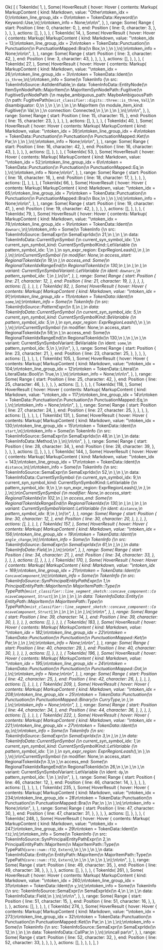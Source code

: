 Ok(
    [
        (
            TokenIdx(
                1,
            ),
            Some(
                HoverResult {
                    hover: Hover {
                        contents: Markup(
                            MarkupContent {
                                kind: Markdown,
                                value: "Other\ntoken_idx = 0;\n\ntoken_line_group_idx = 0\n\ntoken = TokenData::Keyword(\n    Keyword::Use,\n);\n\ntoken_info = None;\n\n\n",
                            },
                        ),
                        range: Some(
                            Range {
                                start: Position {
                                    line: 0,
                                    character: 0,
                                },
                                end: Position {
                                    line: 0,
                                    character: 3,
                                },
                            },
                        ),
                    },
                    actions: [],
                },
            ),
        ),
        (
            TokenIdx(
                14,
            ),
            Some(
                HoverResult {
                    hover: Hover {
                        contents: Markup(
                            MarkupContent {
                                kind: Markdown,
                                value: "\ntoken_idx = 13;\n\ntoken_line_group_idx = 2\n\ntoken = TokenData::Punctuation(\n    Punctuation(\n        PunctuationMapped::Bra(\n            Box,\n        ),\n    ),\n);\n\ntoken_info = None;\n\n\n",
                            },
                        ),
                        range: Some(
                            Range {
                                start: Position {
                                    line: 3,
                                    character: 42,
                                },
                                end: Position {
                                    line: 3,
                                    character: 43,
                                },
                            },
                        ),
                    },
                    actions: [],
                },
            ),
        ),
        (
            TokenIdx(
                27,
            ),
            Some(
                HoverResult {
                    hover: Hover {
                        contents: Markup(
                            MarkupContent {
                                kind: Markdown,
                                value: "\ntoken_idx = 26;\n\ntoken_line_group_idx = 3\n\ntoken = TokenData::Ident(\n    `is_three`,\n);\n\ntoken_info = Some(\n    TokenInfo {\n        src: TokenInfoSource::AstIdentifiable,\n        data: TokenInfoData::EntityNode(\n            ItemSynNodePath::MajorItem(\n                MajorItemSynNodePath::Fugitive(\n                    FugitiveSynNodePath {\n                        maybe_ambiguous_path: MaybeAmbiguousPath {\n                            path: FugitivePath(`mnist_classifier::digits::three::is_three`, `Val`),\n                            disambiguator: 0,\n                        },\n                    },\n                ),\n            ),\n            MajorItem {\n                module_item_kind: Fugitive(\n                    Val,\n                ),\n                connection: Connected,\n            },\n        ),\n    },\n);\n\n\n",
                            },
                        ),
                        range: Some(
                            Range {
                                start: Position {
                                    line: 15,
                                    character: 15,
                                },
                                end: Position {
                                    line: 15,
                                    character: 23,
                                },
                            },
                        ),
                    },
                    actions: [],
                },
            ),
        ),
        (
            TokenIdx(
                40,
            ),
            Some(
                HoverResult {
                    hover: Hover {
                        contents: Markup(
                            MarkupContent {
                                kind: Markdown,
                                value: "\ntoken_idx = 39;\n\ntoken_line_group_idx = 4\n\ntoken = TokenData::Punctuation(\n    Punctuation(\n        PunctuationMapped::Ket(\n            Par,\n        ),\n    ),\n);\n\ntoken_info = None;\n\n\n",
                            },
                        ),
                        range: Some(
                            Range {
                                start: Position {
                                    line: 16,
                                    character: 42,
                                },
                                end: Position {
                                    line: 16,
                                    character: 43,
                                },
                            },
                        ),
                    },
                    actions: [],
                },
            ),
        ),
        (
            TokenIdx(
                53,
            ),
            Some(
                HoverResult {
                    hover: Hover {
                        contents: Markup(
                            MarkupContent {
                                kind: Markdown,
                                value: "\ntoken_idx = 52;\n\ntoken_line_group_idx = 6\n\ntoken = TokenData::Punctuation(\n    Punctuation(\n        PunctuationMapped::Eq,\n    ),\n);\n\ntoken_info = None;\n\n\n",
                            },
                        ),
                        range: Some(
                            Range {
                                start: Position {
                                    line: 18,
                                    character: 16,
                                },
                                end: Position {
                                    line: 18,
                                    character: 17,
                                },
                            },
                        ),
                    },
                    actions: [],
                },
            ),
        ),
        (
            TokenIdx(
                66,
            ),
            Some(
                HoverResult {
                    hover: Hover {
                        contents: Markup(
                            MarkupContent {
                                kind: Markdown,
                                value: "\ntoken_idx = 65;\n\ntoken_line_group_idx = 7\n\ntoken = TokenData::Punctuation(\n    Punctuation(\n        PunctuationMapped::Bra(\n            Box,\n        ),\n    ),\n);\n\ntoken_info = None;\n\n\n",
                            },
                        ),
                        range: Some(
                            Range {
                                start: Position {
                                    line: 19,
                                    character: 41,
                                },
                                end: Position {
                                    line: 19,
                                    character: 42,
                                },
                            },
                        ),
                    },
                    actions: [],
                },
            ),
        ),
        (
            TokenIdx(
                79,
            ),
            Some(
                HoverResult {
                    hover: Hover {
                        contents: Markup(
                            MarkupContent {
                                kind: Markdown,
                                value: "\ntoken_idx = 78;\n\ntoken_line_group_idx = 9\n\ntoken = TokenData::Ident(\n    `downarc`,\n);\n\ntoken_info = Some(\n    TokenInfo {\n        src: TokenInfoSource::SemaExpr(\n            SemaExprIdx(\n                21,\n            ),\n        ),\n        data: TokenInfoData::CurrentSynSymbol {\n            current_syn_symbol_idx: 1,\n            current_syn_symbol_kind: CurrentSynSymbolKind::LetVariable {\n                pattern_symbol_idx: 1,\n            },\n            syn_expr_region: ExprRegionLeash(_),\n        },\n    },\n);\n\nCurrentSynSymbol {\n    modifier: None,\n    access_start: RegionalTokenIdx(\n        19,\n    ),\n    access_end: Some(\n        RegionalTokenIdxRangeEnd(\n            RegionalTokenIdx(\n                130,\n            ),\n        ),\n    ),\n    variant: CurrentSynSymbolVariant::LetVariable {\n        ident: `downarc`,\n        pattern_symbol_idx: 1,\n    },\n}\n",
                            },
                        ),
                        range: Some(
                            Range {
                                start: Position {
                                    line: 21,
                                    character: 12,
                                },
                                end: Position {
                                    line: 21,
                                    character: 19,
                                },
                            },
                        ),
                    },
                    actions: [],
                },
            ),
        ),
        (
            TokenIdx(
                92,
            ),
            Some(
                HoverResult {
                    hover: Hover {
                        contents: Markup(
                            MarkupContent {
                                kind: Markdown,
                                value: "\ntoken_idx = 91;\n\ntoken_line_group_idx = 11\n\ntoken = TokenData::Ident(\n    `some`,\n);\n\ntoken_info = Some(\n    TokenInfo {\n        src: TokenInfoSource::PatternExpr(\n            5,\n        ),\n        data: TokenInfoData::CurrentSynSymbol {\n            current_syn_symbol_idx: 5,\n            current_syn_symbol_kind: CurrentSynSymbolKind::BeVariable {\n                pattern_symbol_idx: 5,\n            },\n            syn_expr_region: ExprRegionLeash(_),\n        },\n    },\n);\n\nCurrentSynSymbol {\n    modifier: None,\n    access_start: RegionalTokenIdx(\n        59,\n    ),\n    access_end: Some(\n        RegionalTokenIdxRangeEnd(\n            RegionalTokenIdx(\n                130,\n            ),\n        ),\n    ),\n    variant: CurrentSynSymbolVariant::BeVariable {\n        ident: `some`,\n        pattern_symbol_idx: 5,\n    },\n}\n",
                            },
                        ),
                        range: Some(
                            Range {
                                start: Position {
                                    line: 23,
                                    character: 21,
                                },
                                end: Position {
                                    line: 23,
                                    character: 25,
                                },
                            },
                        ),
                    },
                    actions: [],
                },
            ),
        ),
        (
            TokenIdx(
                105,
            ),
            Some(
                HoverResult {
                    hover: Hover {
                        contents: Markup(
                            MarkupContent {
                                kind: Markdown,
                                value: "\ntoken_idx = 104;\n\ntoken_line_group_idx = 12\n\ntoken = TokenData::Literal(\n    LiteralData::Bool(\n        True,\n    ),\n);\n\ntoken_info = None;\n\n\n",
                            },
                        ),
                        range: Some(
                            Range {
                                start: Position {
                                    line: 25,
                                    character: 42,
                                },
                                end: Position {
                                    line: 25,
                                    character: 46,
                                },
                            },
                        ),
                    },
                    actions: [],
                },
            ),
        ),
        (
            TokenIdx(
                118,
            ),
            Some(
                HoverResult {
                    hover: Hover {
                        contents: Markup(
                            MarkupContent {
                                kind: Markdown,
                                value: "\ntoken_idx = 117;\n\ntoken_line_group_idx = 14\n\ntoken = TokenData::Punctuation(\n    Punctuation(\n        PunctuationMapped::Eq,\n    ),\n);\n\ntoken_info = None;\n\n\n",
                            },
                        ),
                        range: Some(
                            Range {
                                start: Position {
                                    line: 27,
                                    character: 24,
                                },
                                end: Position {
                                    line: 27,
                                    character: 25,
                                },
                            },
                        ),
                    },
                    actions: [],
                },
            ),
        ),
        (
            TokenIdx(
                131,
            ),
            Some(
                HoverResult {
                    hover: Hover {
                        contents: Markup(
                            MarkupContent {
                                kind: Markdown,
                                value: "\ntoken_idx = 130;\n\ntoken_line_group_idx = 15\n\ntoken = TokenData::Ident(\n    `start`,\n);\n\ntoken_info = Some(\n    TokenInfo {\n        src: TokenInfoSource::SemaExpr(\n            SemaExprIdx(\n                48,\n            ),\n        ),\n        data: TokenInfoData::Method,\n    },\n);\n\n\n",
                            },
                        ),
                        range: Some(
                            Range {
                                start: Position {
                                    line: 28,
                                    character: 34,
                                },
                                end: Position {
                                    line: 28,
                                    character: 39,
                                },
                            },
                        ),
                    },
                    actions: [],
                },
            ),
        ),
        (
            TokenIdx(
                144,
            ),
            Some(
                HoverResult {
                    hover: Hover {
                        contents: Markup(
                            MarkupContent {
                                kind: Markdown,
                                value: "\ntoken_idx = 143;\n\ntoken_line_group_idx = 17\n\ntoken = TokenData::Ident(\n    `distance`,\n);\n\ntoken_info = Some(\n    TokenInfo {\n        src: TokenInfoSource::SemaExpr(\n            SemaExprIdx(\n                52,\n            ),\n        ),\n        data: TokenInfoData::CurrentSynSymbol {\n            current_syn_symbol_idx: 9,\n            current_syn_symbol_kind: CurrentSynSymbolKind::LetVariable {\n                pattern_symbol_idx: 9,\n            },\n            syn_expr_region: ExprRegionLeash(_),\n        },\n    },\n);\n\nCurrentSynSymbol {\n    modifier: None,\n    access_start: RegionalTokenIdx(\n        102,\n    ),\n    access_end: Some(\n        RegionalTokenIdxRangeEnd(\n            RegionalTokenIdx(\n                130,\n            ),\n        ),\n    ),\n    variant: CurrentSynSymbolVariant::LetVariable {\n        ident: `distance`,\n        pattern_symbol_idx: 9,\n    },\n}\n",
                            },
                        ),
                        range: Some(
                            Range {
                                start: Position {
                                    line: 30,
                                    character: 12,
                                },
                                end: Position {
                                    line: 30,
                                    character: 20,
                                },
                            },
                        ),
                    },
                    actions: [],
                },
            ),
        ),
        (
            TokenIdx(
                157,
            ),
            Some(
                HoverResult {
                    hover: Hover {
                        contents: Markup(
                            MarkupContent {
                                kind: Markdown,
                                value: "\ntoken_idx = 156;\n\ntoken_line_group_idx = 19\n\ntoken = TokenData::Ident(\n    `angle_change`,\n);\n\ntoken_info = Some(\n    TokenInfo {\n        src: TokenInfoSource::SemaExpr(\n            SemaExprIdx(\n                61,\n            ),\n        ),\n        data: TokenInfoData::Field,\n    },\n);\n\n\n",
                            },
                        ),
                        range: Some(
                            Range {
                                start: Position {
                                    line: 34,
                                    character: 21,
                                },
                                end: Position {
                                    line: 34,
                                    character: 33,
                                },
                            },
                        ),
                    },
                    actions: [],
                },
            ),
        ),
        (
            TokenIdx(
                170,
            ),
            Some(
                HoverResult {
                    hover: Hover {
                        contents: Markup(
                            MarkupContent {
                                kind: Markdown,
                                value: "\ntoken_idx = 169;\n\ntoken_line_group_idx = 21\n\ntoken = TokenData::Ident(\n    `ConcaveComponent`,\n);\n\ntoken_info = Some(\n    TokenInfo {\n        src: TokenInfoSource::SynPrincipalEntityPathExpr(\n            1,\n            PrincipalEntityPath::MajorItem(\n                MajorItemPath::Type(\n                    TypePath(`mnist_classifier::line_segment_sketch::concave_component::ConcaveComponent`, `Struct`),\n                ),\n            ),\n        ),\n        data: TokenInfoData::Entity(\n            EntityPath::MajorItem(\n                MajorItemPath::Type(\n                    TypePath(`mnist_classifier::line_segment_sketch::concave_component::ConcaveComponent`, `Struct`),\n                ),\n            ),\n        ),\n    },\n);\n\n\n",
                            },
                        ),
                        range: Some(
                            Range {
                                start: Position {
                                    line: 39,
                                    character: 14,
                                },
                                end: Position {
                                    line: 39,
                                    character: 30,
                                },
                            },
                        ),
                    },
                    actions: [],
                },
            ),
        ),
        (
            TokenIdx(
                183,
            ),
            Some(
                HoverResult {
                    hover: Hover {
                        contents: Markup(
                            MarkupContent {
                                kind: Markdown,
                                value: "\ntoken_idx = 182;\n\ntoken_line_group_idx = 22\n\ntoken = TokenData::Punctuation(\n    Punctuation(\n        PunctuationMapped::Ket(\n            Par,\n        ),\n    ),\n);\n\ntoken_info = None;\n\n\n",
                            },
                        ),
                        range: Some(
                            Range {
                                start: Position {
                                    line: 40,
                                    character: 29,
                                },
                                end: Position {
                                    line: 40,
                                    character: 30,
                                },
                            },
                        ),
                    },
                    actions: [],
                },
            ),
        ),
        (
            TokenIdx(
                196,
            ),
            Some(
                HoverResult {
                    hover: Hover {
                        contents: Markup(
                            MarkupContent {
                                kind: Markdown,
                                value: "\ntoken_idx = 195;\n\ntoken_line_group_idx = 24\n\ntoken = TokenData::Punctuation(\n    Punctuation(\n        PunctuationMapped::Dot,\n    ),\n);\n\ntoken_info = None;\n\n\n",
                            },
                        ),
                        range: Some(
                            Range {
                                start: Position {
                                    line: 42,
                                    character: 25,
                                },
                                end: Position {
                                    line: 42,
                                    character: 26,
                                },
                            },
                        ),
                    },
                    actions: [],
                },
            ),
        ),
        (
            TokenIdx(
                209,
            ),
            Some(
                HoverResult {
                    hover: Hover {
                        contents: Markup(
                            MarkupContent {
                                kind: Markdown,
                                value: "\ntoken_idx = 208;\n\ntoken_line_group_idx = 25\n\ntoken = TokenData::Punctuation(\n    Punctuation(\n        PunctuationMapped::Binary(\n            CurryType,\n        ),\n    ),\n);\n\ntoken_info = None;\n\n\n",
                            },
                        ),
                        range: Some(
                            Range {
                                start: Position {
                                    line: 44,
                                    character: 34,
                                },
                                end: Position {
                                    line: 44,
                                    character: 36,
                                },
                            },
                        ),
                    },
                    actions: [],
                },
            ),
        ),
        (
            TokenIdx(
                222,
            ),
            Some(
                HoverResult {
                    hover: Hover {
                        contents: Markup(
                            MarkupContent {
                                kind: Markdown,
                                value: "\ntoken_idx = 221;\n\ntoken_line_group_idx = 27\n\ntoken = TokenData::Ident(\n    `dp`,\n);\n\ntoken_info = Some(\n    TokenInfo {\n        src: TokenInfoSource::SemaExpr(\n            SemaExprIdx(\n                3,\n            ),\n        ),\n        data: TokenInfoData::CurrentSynSymbol {\n            current_syn_symbol_idx: 1,\n            current_syn_symbol_kind: CurrentSynSymbolKind::LetVariable {\n                pattern_symbol_idx: 1,\n            },\n            syn_expr_region: ExprRegionLeash(_),\n        },\n    },\n);\n\nCurrentSynSymbol {\n    modifier: None,\n    access_start: RegionalTokenIdx(\n        3,\n    ),\n    access_end: Some(\n        RegionalTokenIdxRangeEnd(\n            RegionalTokenIdx(\n                26,\n            ),\n        ),\n    ),\n    variant: CurrentSynSymbolVariant::LetVariable {\n        ident: `dp`,\n        pattern_symbol_idx: 1,\n    },\n}\n",
                            },
                        ),
                        range: Some(
                            Range {
                                start: Position {
                                    line: 46,
                                    character: 12,
                                },
                                end: Position {
                                    line: 46,
                                    character: 14,
                                },
                            },
                        ),
                    },
                    actions: [],
                },
            ),
        ),
        (
            TokenIdx(
                235,
            ),
            Some(
                HoverResult {
                    hover: Hover {
                        contents: Markup(
                            MarkupContent {
                                kind: Markdown,
                                value: "\ntoken_idx = 234;\n\ntoken_line_group_idx = 28\n\ntoken = TokenData::Punctuation(\n    Punctuation(\n        PunctuationMapped::Bra(\n            Par,\n        ),\n    ),\n);\n\ntoken_info = None;\n\n\n",
                            },
                        ),
                        range: Some(
                            Range {
                                start: Position {
                                    line: 47,
                                    character: 30,
                                },
                                end: Position {
                                    line: 47,
                                    character: 31,
                                },
                            },
                        ),
                    },
                    actions: [],
                },
            ),
        ),
        (
            TokenIdx(
                248,
            ),
            Some(
                HoverResult {
                    hover: Hover {
                        contents: Markup(
                            MarkupContent {
                                kind: Markdown,
                                value: "\ntoken_idx = 247;\n\ntoken_line_group_idx = 29\n\ntoken = TokenData::Ident(\n    `f32`,\n);\n\ntoken_info = Some(\n    TokenInfo {\n        src: TokenInfoSource::SynPrincipalEntityPathExpr(\n            2,\n            PrincipalEntityPath::MajorItem(\n                MajorItemPath::Type(\n                    TypePath(`core::num::f32`, `Extern`),\n                ),\n            ),\n        ),\n        data: TokenInfoData::Entity(\n            EntityPath::MajorItem(\n                MajorItemPath::Type(\n                    TypePath(`core::num::f32`, `Extern`),\n                ),\n            ),\n        ),\n    },\n);\n\n\n",
                            },
                        ),
                        range: Some(
                            Range {
                                start: Position {
                                    line: 49,
                                    character: 35,
                                },
                                end: Position {
                                    line: 49,
                                    character: 38,
                                },
                            },
                        ),
                    },
                    actions: [],
                },
            ),
        ),
        (
            TokenIdx(
                261,
            ),
            Some(
                HoverResult {
                    hover: Hover {
                        contents: Markup(
                            MarkupContent {
                                kind: Markdown,
                                value: "\ntoken_idx = 260;\n\ntoken_line_group_idx = 31\n\ntoken = TokenData::Ident(\n    `y`,\n);\n\ntoken_info = Some(\n    TokenInfo {\n        src: TokenInfoSource::SemaExpr(\n            SemaExprIdx(\n                4,\n            ),\n        ),\n        data: TokenInfoData::Field,\n    },\n);\n\n\n",
                            },
                        ),
                        range: Some(
                            Range {
                                start: Position {
                                    line: 51,
                                    character: 15,
                                },
                                end: Position {
                                    line: 51,
                                    character: 16,
                                },
                            },
                        ),
                    },
                    actions: [],
                },
            ),
        ),
        (
            TokenIdx(
                274,
            ),
            Some(
                HoverResult {
                    hover: Hover {
                        contents: Markup(
                            MarkupContent {
                                kind: Markdown,
                                value: "\ntoken_idx = 273;\n\ntoken_line_group_idx = 32\n\ntoken = TokenData::Punctuation(\n    Punctuation(\n        PunctuationMapped::Ket(\n            Par,\n        ),\n    ),\n);\n\ntoken_info = Some(\n    TokenInfo {\n        src: TokenInfoSource::SemaExpr(\n            SemaExprIdx(\n                12,\n            ),\n        ),\n        data: TokenInfoData::CallPar,\n    },\n);\n\ncall par\n",
                            },
                        ),
                        range: Some(
                            Range {
                                start: Position {
                                    line: 52,
                                    character: 32,
                                },
                                end: Position {
                                    line: 52,
                                    character: 33,
                                },
                            },
                        ),
                    },
                    actions: [],
                },
            ),
        ),
    ],
)